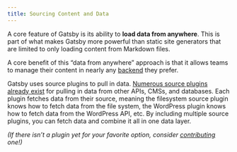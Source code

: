 ```yaml
---
title: Sourcing Content and Data
---
```


A core feature of Gatsby is its ability to **load data from anywhere**. This is part of what makes Gatsby more powerful than static site generators that are limited to only loading content from Markdown files.

A core benefit of this “data from anywhere” approach is that it allows teams to manage their content in nearly any [backend](/docs/glossary/#backend) they prefer.

Gatsby uses source plugins to pull in data. [Numerous source plugins already exist](/plugins/?=gatsby-source) for pulling in data from other APIs, CMSs, and databases. Each plugin fetches data from their source, meaning the filesystem source plugin knows how to fetch data from the file system, the WordPress plugin knows how to fetch data from the WordPress API, etc. By including multiple source plugins, you can fetch data and combine it all in one data layer.

_(If there isn’t a plugin yet for your favorite option, consider [contributing](/docs/creating-plugins) one!)_

<GuideList slug={props.slug} />
